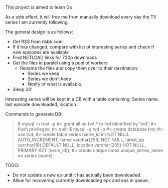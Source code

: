 This project is aimed to learn Go.

As a side effect, it will free me from manually download every day the TV 
series I am currently following.

The general design is as follows:
* Get RSS from rlsbb.com
* If it has changed, compare with list of interesting series and check if
  new episodes are available
* Find NETLOAD links for 720p downloads
* Get the files in paralel using a pool of workers
  * Rename the files and copy them over to their destination:
    * Series we keep
    * Series we don't keep
    * Notify of what is available.
* Sleep 20'

Interesting series will be kept in a DB with a table containing: Series name, last episode downloaded, location.

Commands to generate DB:
>    $ mysql -u root -p 
>    #> grant all on tvd.* to tvd identified by 'tvd';
>    #> flush privileges;
>    #> quit;
>    $ mysql -u tvd -p
>    #> create database tvd;
>    #> use tvd;
>    #> create table series (serie_id int NOT NULL AUTO_INCREMENT, name varchar(255) NOT NULL, latest_ep varchar(10) DEFAULT NULL, location varchar(255) NOT NULL, PRIMARY KEY (serie_id));
>    #> create unique index unique_series_name on series (name);

TODO:
* Do not update a new ep until it has actually been downloaded.
* Allow for recovering currently downloading eps and eps in queue.